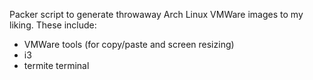 Packer script to generate throwaway Arch Linux VMWare images to my liking. These include:
  * VMWare tools (for copy/paste and screen resizing)
  * i3
  * termite terminal
